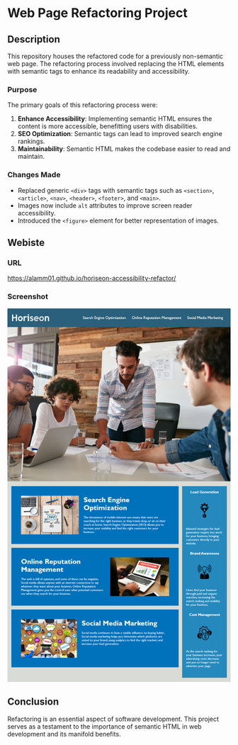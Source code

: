 # Web Page Refactoring Project

## Description

This repository houses the refactored code for a previously non-semantic web page. The refactoring process involved replacing the HTML elements with semantic tags to enhance its readability and accessibility. 

### Purpose

The primary goals of this refactoring process were:
1. **Enhance Accessibility**: Implementing semantic HTML ensures the content is more accessible, benefitting users with disabilities.
2. **SEO Optimization**: Semantic tags can lead to improved search engine rankings.
3. **Maintainability**: Semantic HTML makes the codebase easier to read and maintain.

### Changes Made

- Replaced generic `<div>` tags with semantic tags such as `<section>`, `<article>`, `<nav>`, `<header>`, `<footer>`, and `<main>`.
- Images now include `alt` attributes to improve screen reader accessibility.
- Introduced the `<figure>` element for better representation of images.

## Webiste 

### URL
https://alamm01.github.io/horiseon-accessibility-refactor/

### Screenshot

![Web Page Screenshot](/assets/images/01-html-css-git-homework-demo.png)


## Conclusion

Refactoring is an essential aspect of software development. This project serves as a testament to the importance of semantic HTML in web development and its manifold benefits.
